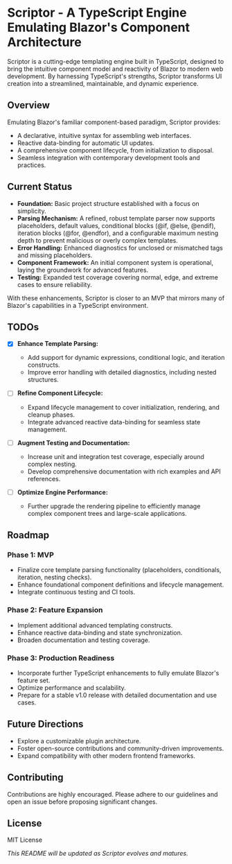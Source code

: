 # Scriptor - A TypeScript Engine Emulating Blazor's Component Architecture

Scriptor is a cutting-edge templating engine built in TypeScript, designed to bring the intuitive component model and reactivity of Blazor to modern web development. By harnessing TypeScript's strengths, Scriptor transforms UI creation into a streamlined, maintainable, and dynamic experience.

## Overview

Emulating Blazor's familiar component-based paradigm, Scriptor provides:
- A declarative, intuitive syntax for assembling web interfaces.
- Reactive data-binding for automatic UI updates.
- A comprehensive component lifecycle, from initialization to disposal.
- Seamless integration with contemporary development tools and practices.

## Current Status

- **Foundation:** Basic project structure established with a focus on simplicity.
- **Parsing Mechanism:** A refined, robust template parser now supports placeholders, default values, conditional blocks (@if, @else, @endif), iteration blocks (@for, @endfor), and a configurable maximum nesting depth to prevent malicious or overly complex templates.
- **Error Handling:** Enhanced diagnostics for unclosed or mismatched tags and missing placeholders.
- **Component Framework:** An initial component system is operational, laying the groundwork for advanced features.
- **Testing:** Expanded test coverage covering normal, edge, and extreme cases to ensure reliability.

With these enhancements, Scriptor is closer to an MVP that mirrors many of Blazor's capabilities in a TypeScript environment.

## TODOs

- [x] **Enhance Template Parsing:**
  - Add support for dynamic expressions, conditional logic, and iteration constructs.
  - Improve error handling with detailed diagnostics, including nested structures.

- [ ] **Refine Component Lifecycle:**
  - Expand lifecycle management to cover initialization, rendering, and cleanup phases.
  - Integrate advanced reactive data-binding for seamless state management.

- [ ] **Augment Testing and Documentation:**
  - Increase unit and integration test coverage, especially around complex nesting.
  - Develop comprehensive documentation with rich examples and API references.

- [ ] **Optimize Engine Performance:**
  - Further upgrade the rendering pipeline to efficiently manage complex component trees and large-scale applications.

## Roadmap

### Phase 1: MVP

- Finalize core template parsing functionality (placeholders, conditionals, iteration, nesting checks).
- Enhance foundational component definitions and lifecycle management.
- Integrate continuous testing and CI tools.

### Phase 2: Feature Expansion

- Implement additional advanced templating constructs.
- Enhance reactive data-binding and state synchronization.
- Broaden documentation and testing coverage.

### Phase 3: Production Readiness

- Incorporate further TypeScript enhancements to fully emulate Blazor's feature set.
- Optimize performance and scalability.
- Prepare for a stable v1.0 release with detailed documentation and use cases.

## Future Directions

- Explore a customizable plugin architecture.
- Foster open-source contributions and community-driven improvements.
- Expand compatibility with other modern frontend frameworks.

## Contributing

Contributions are highly encouraged. Please adhere to our guidelines and open an issue before proposing significant changes.

## License

MIT License

*This README will be updated as Scriptor evolves and matures.*


